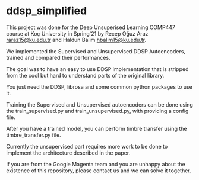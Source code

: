 # ddsp_simplified

This project was done for the Deep Unsuperised Learning COMP447 course at Koç University in Spring'21 by Recep Oğuz Araz raraz15@ku.edu.tr and Haldun Balım hbalim15@ku.edu.tr.

We implemented the Supervised and Unsupervised DDSP Autoencoders, trained and compared their performances.

The goal was to have an easy to use DDSP implementation that is stripped from the cool but hard to understand parts of the original library.

You just need the DDSP, librosa and some common python packages to use it.

Training the Supervised and Unsupervised autoencoders can be done using the train_supervised.py and train_unsupervised.py, with providing a config file.

After you have a trained model, you can perform timbre transfer using the timbre_transfer.py file.

Currently the unsupervised part requires more work to be done to implement the architecture described in the paper.

If you are from the Google Magenta team and you are unhappy about the existence of this repository, please contact us and we can solve it together.

